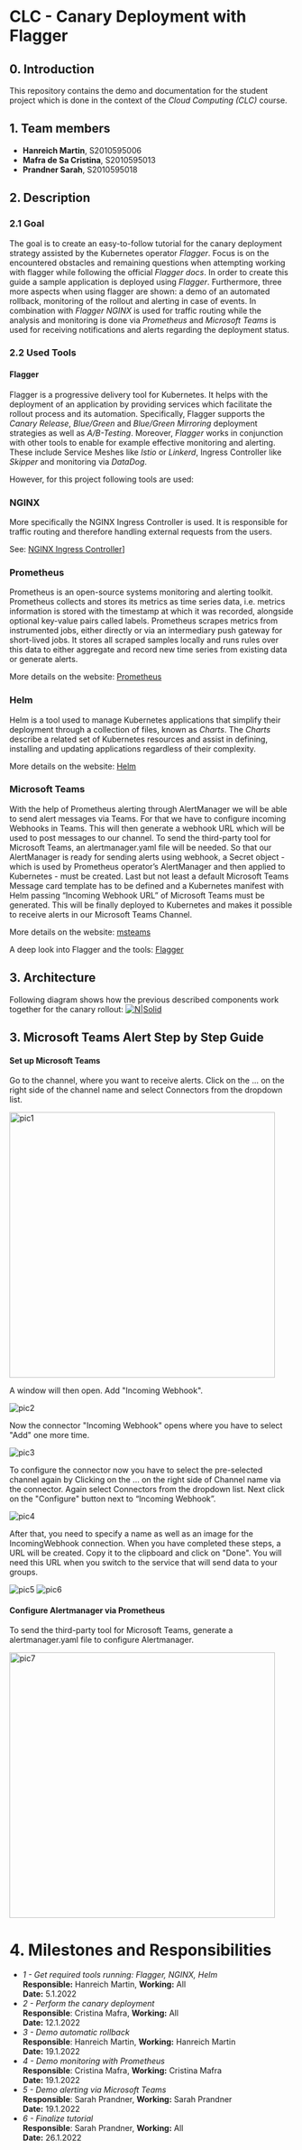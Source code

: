 # CLC - Canary Deployment with Flagger

## 0. Introduction
This repository contains the demo and documentation for the student project which is done in the context of the *Cloud Computing (CLC)* course. 

## 1. Team members
- **Hanreich Martin**, S2010595006
- **Mafra de Sa Cristina**, S2010595013
- **Prandner Sarah**, S2010595018

## 2. Description
### 2.1 Goal
The goal is to create an easy-to-follow tutorial for the canary deployment strategy assisted by the Kubernetes operator *Flagger*. 
Focus is on the encountered obstacles and remaining questions when attempting working with flagger while following the official *Flagger docs*. 
In order to create this guide a sample application is deployed using *Flagger*. Furthermore, three more aspects when using flagger are shown: a demo of an automated rollback, monitoring of the rollout and alerting in case of events. 
In combination with *Flagger* *NGINX* is used for traffic routing while the analysis and monitoring is done via *Prometheus* and *Microsoft Teams* is used for receiving notifications and alerts regarding the deployment status.

### 2.2 Used Tools
#### Flagger
Flagger is a progressive delivery tool for Kubernetes. It helps with the deployment of an application by providing services which facilitate the rollout process and its automation. Specifically, Flagger supports the *Canary Release*, *Blue/Green* and *Blue/Green Mirroring* deployment strategies as well as *A/B-Testing*. Moreover, *Flagger* works in conjunction with other tools to enable for example effective monitoring and alerting. 
These include Service Meshes like *Istio* or *Linkerd*, Ingress Controller like *Skipper* and monitoring via *DataDog*.

However, for this project following tools are used:
### NGINX
More specifically the NGINX Ingress Controller is used. It is responsible for traffic routing and therefore handling external requests from the users.

See: [NGINX Ingress Controller](https://docs.nginx.com/nginx-ingress-controller/)]

### Prometheus
Prometheus is an open-source systems monitoring and alerting toolkit. Prometheus collects and stores its metrics as time series data, i.e. metrics information is stored with the timestamp at which it was recorded, alongside optional key-value pairs called labels. Prometheus scrapes metrics from instrumented jobs, either directly or via an intermediary push gateway for short-lived jobs. It stores all scraped samples locally and runs rules over this data to either aggregate and record new time series from existing data or generate alerts.

More details on the website: [Prometheus](https://prometheus.io/docs/introduction/overview/)

### Helm
Helm is a tool used to manage Kubernetes applications that simplify their deployment through a collection of files, known as *Charts*. The *Charts* describe a related set of Kubernetes resources and assist in defining, installing and updating applications regardless of their complexity.

More details on the website: [Helm](https://helm.sh/)

### Microsoft Teams
With the help of Prometheus alerting through AlertManager we will be able to send alert messages via Teams. For that we have to configure incoming Webhooks in Teams. This will then generate a webhook URL which will be used to post messages to our channel. To send the third-party tool for Microsoft Teams, an alertmanager.yaml file will be needed. So that our AlertManager is ready for sending alerts using webhook, a Secret object - which is used by Prometheus operator’s AlertManager and then applied to Kubernetes - must be created. Last but not least a default Microsoft Teams Message card template has to be defined and a Kubernetes manifest with Helm passing “Incoming Webhook URL” of Microsoft Teams must be generated. This will be finally deployed to Kubernetes and makes it possible to receive alerts in our Microsoft Teams Channel. 

More details on the website: [msteams](https://github.com/prometheus-msteams/prometheus-msteams)

A deep look into Flagger and the tools: [Flagger](https://flagger.app/)

## 3. Architecture
Following diagram shows how the previous described components work together for the canary rollout:
[![N|Solid](https://raw.githubusercontent.com/fluxcd/flagger/main/docs/diagrams/flagger-nginx-overview.png)](https://raw.githubusercontent.com/fluxcd/flagger/main/docs/diagrams/flagger-nginx-overview.png)

## 3. Microsoft Teams Alert Step by Step Guide

#### Set up Microsoft Teams
Go to the channel, where you want to receive alerts. Click on the ... on the right side of the channel name and select Connectors from the dropdown list.

<img width="471" alt="pic1" src="https://user-images.githubusercontent.com/84008097/149829568-bc9f5594-3435-44ef-821b-620b7c3e2040.png">


A window will then open. Add "Incoming Webhook".

![pic2](https://user-images.githubusercontent.com/84008097/149829888-4bcb8b2c-aa22-433b-8def-109e6c08013c.png)


Now the connector "Incoming Webhook" opens where you have to select "Add" one more time.

![pic3](https://user-images.githubusercontent.com/84008097/149829956-c4d52672-bb21-405b-b3cd-31f3957d6115.png)


To configure the connector now you have to select the pre-selected channel again by Clicking on the ... on the right side of Channel name via the connector. Again select Connectors from the dropdown list. Next click on the "Configure" button next to “Incoming Webhook”. 

![pic4](https://user-images.githubusercontent.com/84008097/149830023-9269bc5c-ab12-4f81-89bf-420e3129590d.png)


After that, you need to specify a name as well as an image for the IncomingWebhook connection. When you have completed these steps, a URL will be created. Copy it to the clipboard and click on "Done". You will need this URL when you switch to the service that will send data to your groups.

![pic5](https://user-images.githubusercontent.com/84008097/149830061-431ed6d4-585f-45d0-8d4f-a4139c1f0a77.png)
![pic6](https://user-images.githubusercontent.com/84008097/149830164-716f14ec-04fa-478f-aec6-a17b7947f16f.png)


#### Configure Alertmanager via Prometheus
To send the third-party tool for Microsoft Teams, generate a alertmanager.yaml file to configure Alertmanager.

<img width="471" alt="pic7" src="https://user-images.githubusercontent.com/84008097/149830223-d341f974-81bb-4e61-bdeb-5beb097077c0.png">



# 4. Milestones and Responsibilities
- *1 - Get required tools running: Flagger, NGINX, Helm*  
    **Responsible:** Hanreich Martin, **Working:** All  
    **Date:** 5.1.2022  
- *2 - Perform the canary deployment*  
    **Responsible**: Cristina Mafra, **Working:** All  
    **Date:** 12.1.2022  
- *3 - Demo automatic rollback*  
    **Responsible**: Hanreich Martin, **Working:** Hanreich Martin  
    **Date:** 19.1.2022  
- *4 - Demo monitoring with Prometheus*  
    **Responsible**: Cristina Mafra, **Working:** Cristina Mafra  
    **Date:** 19.1.2022  
- *5 - Demo alerting via Microsoft Teams*  
    **Responsible**: Sarah Prandner, **Working:** Sarah Prandner  
    **Date:** 19.1.2022  
- *6 - Finalize tutorial*  
    **Responsible**: Sarah Prandner, **Working:** All  
    **Date:** 26.1.2022  
